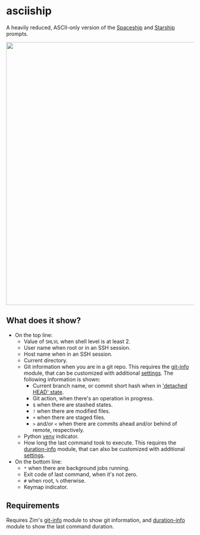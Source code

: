 asciiship
=========

A heavily reduced, ASCII-only version of the [Spaceship] and [Starship] prompts.

<img width="706" src="https://zimfw.github.io/images/prompts/asciiship@2.png">

What does it show?
------------------

  * On the top line:
    * Value of `SHLVL` when shell level is at least 2.
    * User name when root or in an SSH session.
    * Host name when in an SSH session.
    * Current directory.
    * Git information when you are in a git repo. This requires the [git-info]
      module, that can be customized with additional [settings][git-info settings].
      The following information is shown:
      * Current branch name, or commit short hash when in ['detached HEAD' state].
      * Git action, when there's an operation in progress.
      * `$` when there are stashed states.
      * `!` when there are modified files.
      * `+` when there are staged files.
      * `>` and/or `<` when there are commits ahead and/or behind of remote,
        respectively.
    * Python [venv] indicator.
    * How long the last command took to execute. This requires the [duration-info]
      module, that can also be customized with additional [settings][duration-info settings].
  * On the bottom line:
    * `*` when there are background jobs running.
    * Exit code of last command, when it's not zero.
    * `#` when root, `%` otherwise.
    * Keymap indicator.

Requirements
------------

Requires Zim's [git-info] module to show git information, and [duration-info]
module to show the last command duration.

[Spaceship]: https://spaceship-prompt.sh/
[Starship]: https://starship.rs/
[git-info]: https://github.com/zimfw/git-info
[git-info settings]: https://github.com/zimfw/git-info/blob/master/README.md#settings
['detached HEAD' state]: https://git-scm.com/docs/git-checkout#_detached_head
[venv]: https://docs.python.org/3/library/venv.html
[duration-info]: https://github.com/zimfw/duration-info
[duration-info settings]: https://github.com/zimfw/duration-info/blob/master/README.md#settings
